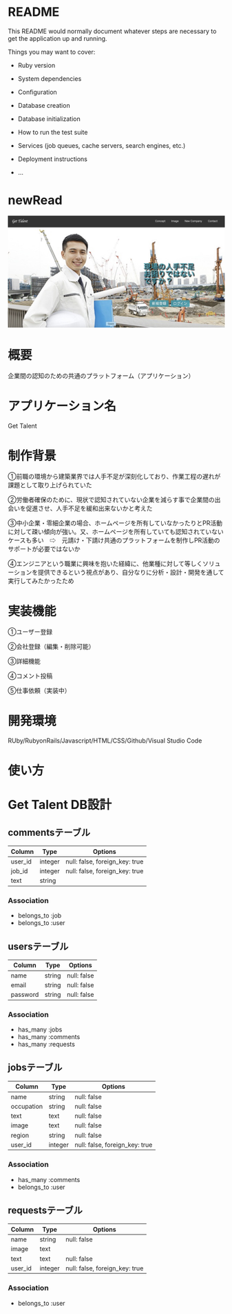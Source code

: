 # README

This README would normally document whatever steps are necessary to get the
application up and running.

Things you may want to cover:

* Ruby version

* System dependencies

* Configuration

* Database creation

* Database initialization

* How to run the test suite

* Services (job queues, cache servers, search engines, etc.)

* Deployment instructions

* ...

# newRead

![サンプル画像](./da1c4b40730ef43e23ffda9b263d8f2c.jpg)

# 概要  

企業間の認知のための共通のプラットフォーム（アプリケーション）</br>  

# アプリケーション名  

Get Talent</br>

# 制作背景

①前職の環境から建築業界では人手不足が深刻化しており、作業工程の遅れが課題として取り上げられていた</br>

②労働者確保のために、現状で認知されていない企業を減らす事で企業間の出会いを促進させ、人手不足を緩和出来ないかと考えた</br>

③中小企業・零細企業の場合、ホームページを所有していなかったりとPR活動に対して疎い傾向が強い。又、ホームページを所有していても認知されていないケースも多い　⇨　元請け・下請け共通のプラットフォームを制作しPR活動のサポートが必要ではないか</br>

④エンジニアという職業に興味を抱いた経緯に、他業種に対して等しくソリューションを提供できるという視点があり、自分なりに分析・設計・開発を通して実行してみたかったため</br>

# 実装機能 

①ユーザー登録</br>

②会社登録（編集・削除可能）</br>

③詳細機能</br>

④コメント投稿</br>

⑤仕事依頼（実装中）</br>

# 開発環境

RUby/RubyonRails/Javascript/HTML/CSS/Github/Visual Studio Code

# 使い方

# Get Talent DB設計

## commentsテーブル

|Column|Type|Options|
|------|----|-------|
|user_id|integer|null: false, foreign_key: true|
|job_id|integer|null: false, foreign_key: true|
|text|string|

### Association
- belongs_to :job
- belongs_to :user

## usersテーブル
|Column|Type|Options|
|------|----|-------|
|name|string|null: false|
|email|string|null: false|
|password|string|null: false|

### Association
- has_many :jobs
- has_many :comments
- has_many :requests

## jobsテーブル

|Column|Type|Options|
|------|----|-------|
|name|string|null: false|
|occupation|string|null: false|
|text|text|null: false|
|image|text|null: false|
|region|string|null: false|
|user_id|integer|null: false, foreign_key: true|

### Association
- has_many :comments
- belongs_to :user

## requestsテーブル

|Column|Type|Options|
|------|----|-------|
|name|string|null: false|
|image|text|
|text|text|null: false|
|user_id|integer|null: false, foreign_key: true|

### Association
- belongs_to :user

